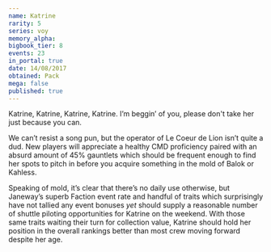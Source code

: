 ```yaml
---
name: Katrine
rarity: 5
series: voy
memory_alpha:
bigbook_tier: 8
events: 23
in_portal: true
date: 14/08/2017
obtained: Pack
mega: false
published: true
---
```


Katrine, Katrine, Katrine, Katrine. I’m beggin’ of you, please don't take her just because you can.

We can’t resist a song pun, but the operator of Le Coeur de Lion isn’t quite a dud. New players will appreciate a healthy CMD proficiency paired with an absurd amount of 45% gauntlets which should be frequent enough to find her spots to pitch in before you acquire something in the mold of Balok or Kahless. 

Speaking of mold, it’s clear that there’s no daily use otherwise, but Janeway’s superb Faction event rate and handful of traits which surprisingly have not tallied any event bonuses *yet* should supply a reasonable number of shuttle piloting opportunities for Katrine on the weekend. With those same traits waiting their turn for collection value, Katrine should hold her position in the overall rankings better than most crew moving forward despite her age.
